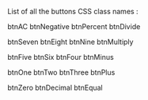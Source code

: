 

List of all the buttons CSS class names :


btnAC
btnNegative
btnPercent
btnDivide

btnSeven
btnEight
btnNine
btnMultiply

btnFive
btnSix
btnFour
btnMinus

btnOne
btnTwo
btnThree
btnPlus

btnZero
btnDecimal
btnEqual